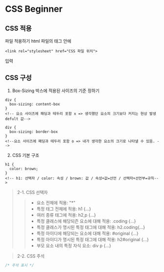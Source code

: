 # CSS Beginner

## CSS 적용

파일 적용하기
html 파일의 <head>태그 안에

```
<link rel="stylesheet" href="CSS 파일 위치">
```

입력

## CSS 구성

1. Box-Sizing
   박스에 적용된 사이즈의 기준 정하기

```
div {
  box-sizing: content-box
}
<!-- 요소 사이즈에 패딩과 테두리 포함 x => 생각했던 요소의 크기보다 커지는 현상 발생
defult 값-->
```

```
div {
  box-sizing: border-box
}
<!--요소 사이즈에 패딩과 테두리 포함 o => 내가 생각한 요소의 크기로 나타낼 수 있음. -->
```

2. CSS 기본 구조

```
h1 {
  color: brown;
}
<!-- h1: 선택자 / color: 속성 / brown: 값 / 속성+값=선언 / 선택자+선언부=규칙-->
```

> 2-1. CSS 선택자
>
> > - 요소 전체에 적용: "\*"
> > - 특정 태그 전체에 적용: h1 {...}
> > - 여러 종류 태그에 적용: h2,p {...}
> > - 특정 클래스에 해당되즌 요소에 대해 적용: .coding {...}
> > - 특정 클래스가 명시된 특정 태그에 대해 적용: h2.coding{...}
> > - 특정 아이디에 해당되는 요소에 대해 적용: #original {...}
> > - 특정 아이디가 명시된 특정 태그에 대해 적용: h2#original {...}
> > - 부모 요소 내의 특정 자식 요소: div p {...}

> 2-2. CSS 주석

```css
/* 주석 표시 */
```
